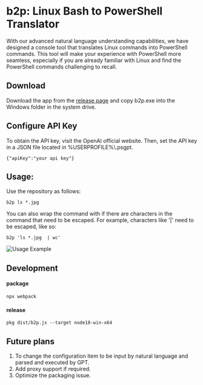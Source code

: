 # b2p: Linux Bash to PowerShell Translator
With our advanced natural language understanding capabilities, we have designed a console tool that translates Linux commands into PowerShell commands. 
This tool will make your experience with PowerShell more seamless, especially if you are already familiar with Linux and find the PowerShell commands challenging to recall.

## Download
Download the app from the [release page](https://github.com/rximg/b2p/releases/download/0.0.1/b2p.exe) and copy b2p.exe into the Windows folder in the system drive.

## Configure API Key
To obtain the API key, visit the OpenAI official website. Then, set the API key in a JSON file located in  %USERPROFILE%\\.psgpt.

```{"apiKey":"your api key"}```

## Usage:
Use the repository as follows:

```b2p ls *.jpg```

You can also wrap the command with  if there are characters in the command that need to be escaped. For example, characters like '|' need to be escaped, like so:

```b2p 'ls *.jpg  | wc'```

![Usage Example](doc/usage.png)
## Development
#### package
```npx webpack```
#### release 
```pkg dist/b2p.js --target node18-win-x64```

## Future plans
1. To change the configuration item to be input by natural language and parsed and executed by GPT.
2. Add proxy support if required.
3. Optimize the packaging issue.